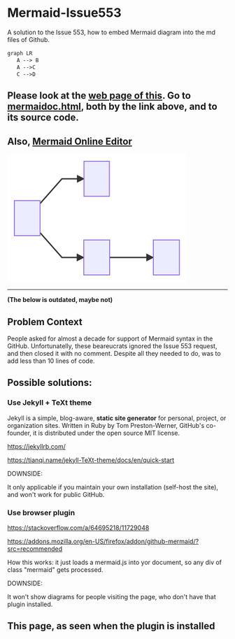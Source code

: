 # Mermaid-Issue553
A solution to the Issue 553, how to embed Mermaid diagram into the md files of Github.

```mermaid
graph LR
   A --> B
   A -->C
   C -->D
```

## Please look at the [web page of this](https://latitov.github.io/Mermaid-Issue553/). Go to [mermaidoc.html](mermaidoc.html), both by the link above, and to its source code.

## Also, [Mermaid Online Editor](https://mermaid-js.github.io/mermaid-live-editor/#/edit/)

![](mermaid-diagram-20201229132824.svg)

----

__(The below is outdated, maybe not)__


## Problem Context

People asked for almost a decade for support of Mermaid syntax in the GitHub. Unfortunatelly, these beareucrats ignored the Issue 553 request, and then closed it with no comment. Despite all they needed to do, was to add less than 10 lines of code.

## Possible solutions:

### Use Jekyll + TeXt theme

Jekyll is a simple, blog-aware, __static site generator__ for personal, project, or organization sites. Written in Ruby by Tom Preston-Werner, GitHub's co-founder, it is distributed under the open source MIT license.

https://jekyllrb.com/

https://tianqi.name/jekyll-TeXt-theme/docs/en/quick-start

DOWNSIDE:

It only applicable if you maintain your own installation (self-host the site), and won't work for public GitHub.

### Use browser plugin

https://stackoverflow.com/a/64695218/11729048

https://addons.mozilla.org/en-US/firefox/addon/github-mermaid/?src=recommended

How this works: it just loads a mermaid.js into yor document, so any div of class "mermaid" gets processed.
 
DOWNSIDE:

It won't show diagrams for people visiting the page, who don't have that plugin installed.

## This page, as seen when the plugin is installed


